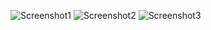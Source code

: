 ![Screenshot1](https://user-images.githubusercontent.com/82825870/115900755-ee407100-a47d-11eb-8f02-a30b002d68ec.jpeg)
![Screenshot2](https://user-images.githubusercontent.com/82825870/115900768-f39dbb80-a47d-11eb-80ff-2edc352414c6.jpeg)
![Screenshot3](https://user-images.githubusercontent.com/82825870/115900775-f4cee880-a47d-11eb-9ba0-eaa89629c50b.jpeg)
